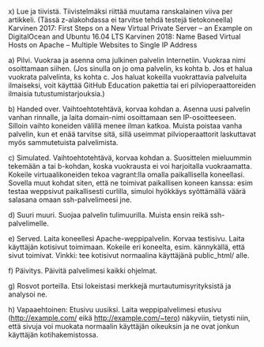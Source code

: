 x) Lue ja tiivistä. Tiivistelmäksi riittää muutama ranskalainen viiva per artikkeli. (Tässä z-alakohdassa ei tarvitse tehdä testejä tietokoneella)
Karvinen 2017: First Steps on a New Virtual Private Server – an Example on DigitalOcean and Ubuntu 16.04 LTS
Karvinen 2018: Name Based Virtual Hosts on Apache – Multiple Websites to Single IP Address

a) Pilvi. Vuokraa ja asenna oma julkinen palvelin Internetiin. Vuokraa nimi osoittamaan siihen. (Jos sinulla on jo oma palvelin, ks kohta b. Jos et halua vuokrata palvelinta, ks kohta c. Jos haluat kokeilla vuokrattavia palveluita ilmaiseksi, voit käyttää GitHub Education pakettia tai eri pilvioperaattoreiden ilmaisia tutustumistarjouksia.)

b) Handed over. Vaihtoehtotehtävä, korvaa kohdan a. Asenna uusi palvelin vanhan rinnalle, ja laita domain-nimi osoittamaan sen IP-osoitteeseen. Silloin vaihto koneiden välillä menee ilman katkoa. Muista poistaa vanha palvelin, kun et enää tarvitse sitä, sillä useimmat pilvioperaattorit laskuttavat myös sammutetuista palvelimista.

c) Simulated. Vaihtoehtotehtävä, korvaa kohdan a. Suosittelen mieluummin tekemään a tai b-kohdan, koska vuokrausta ei voi harjoitalla vuokraamatta. Kokeile virtuaalikoneiden tekoa vagrant:lla omalla paikallisella koneellasi. Sovella muut kohdat siten, että ne toimivat paikallisen koneen kanssa: esim testaa weppsivut paikallisesti curlilla, simuloi hyökkäys syöttämällä väärä salasana omaan ssh-palvelimeesi jne.

d) Suuri muuri. Suojaa palvelin tulimuurilla. Muista ensin reikä ssh-palvelimelle.

e) Served. Laita koneellesi Apache-weppipalvelin. Korvaa testisivu. Laita käyttäjän kotisivut toimimaan. Kokeile eri koneelta, esim. kännykällä, että sivut toimivat. Vinkki: tee kotisivut normaalina käyttäjänä public_html/ alle.

f) Päivitys. Päivitä palvelimesi kaikki ohjelmat.

g) Rosvot porteilla. Etsi lokeistasi merkkejä murtautumisyrityksistä ja analysoi ne.

h) Vapaaehtoinen: Etusivu uusiksi. Laita weppipalvelimesi etusivu (http://example.com/ eikä http://example.com/~tero) näkyviin, tietysti niin, että sivuja voi muokata normaalin käyttäjän oikeuksin ja ne ovat jonkun käyttäjän kotihakemistossa.
